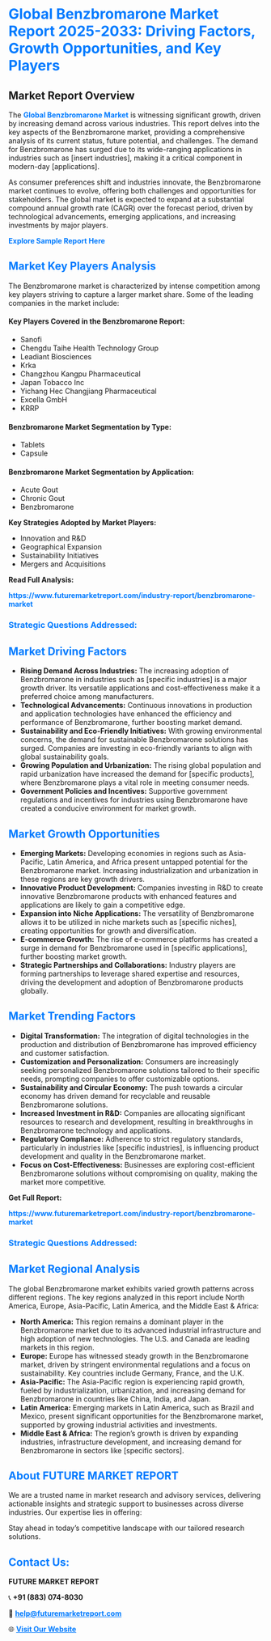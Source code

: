 <h1 style="color: #007BFF;">Global Benzbromarone Market Report 2025-2033: Driving Factors, Growth Opportunities, and Key Players</h1>

<section id="overview">
<h2>Market Report Overview</h2>
<p>The <a href="https://www.futuremarketreport.com/industry-report/benzbromarone-market" style="color: #007BFF; text-decoration: none;"><strong>Global Benzbromarone Market</strong></a> is witnessing significant growth, driven by increasing demand across various industries. This report delves into the key aspects of the Benzbromarone market, providing a comprehensive analysis of its current status, future potential, and challenges. The demand for Benzbromarone has surged due to its wide-ranging applications in industries such as [insert industries], making it a critical component in modern-day [applications].</p>
<p>As consumer preferences shift and industries innovate, the Benzbromarone market continues to evolve, offering both challenges and opportunities for stakeholders. The global market is expected to expand at a substantial compound annual growth rate (CAGR) over the forecast period, driven by technological advancements, emerging applications, and increasing investments by major players.</p>
</section>

<section id="overview">
<p><a href="https://www.futuremarketreport.com/request-sample/reportId=125555" style="color: #007BFF; text-decoration: none;"><strong>Explore Sample Report Here</strong></a></p>
</section>

<section id="key-players">
<h2 style="color: #007BFF;">Market Key Players Analysis</h2>
<p>The Benzbromarone market is characterized by intense competition among key players striving to capture a larger market share. Some of the leading companies in the market include:</p>
<h4>Key Players Covered in the Benzbromarone Report:</h4>
<ul><li>Sanofi</li><li>Chengdu Taihe Health Technology Group</li><li>Leadiant Biosciences</li><li>Krka</li><li>Changzhou Kangpu Pharmaceutical</li><li>Japan Tobacco Inc</li><li>Yichang Hec Changjiang Pharmaceutical</li><li>Excella GmbH</li><li>KRRP</li></ul>
<h4>Benzbromarone Market Segmentation by Type:</h4>
<ul><li>Tablets</li><li>Capsule</li></ul>

<h4>Benzbromarone Market Segmentation by Application:</h4>
<ul><li>Acute Gout</li><li>Chronic Gout</li><li>Benzbromarone</li></ul>
<p><strong>Key Strategies Adopted by Market Players:</strong></p>
<ul>
<li>Innovation and R&D</li>
<li>Geographical Expansion</li>
<li>Sustainability Initiatives</li>
<li>Mergers and Acquisitions</li>
</ul>
</section>

<section>
<p><strong>Read Full Analysis: </strong></p><a href="https://www.futuremarketreport.com/industry-report/benzbromarone-market" style="color: #007BFF; text-decoration: none;"><strong>https://www.futuremarketreport.com/industry-report/benzbromarone-market</strong></a>
<h3 style="color: #007BFF;">Strategic Questions Addressed:</h3>
</section>

<section id="driving-factors">
<h2 style="color: #007BFF;">Market Driving Factors</h2>
<ul>
<li><strong>Rising Demand Across Industries:</strong> The increasing adoption of Benzbromarone in industries such as [specific industries] is a major growth driver. Its versatile applications and cost-effectiveness make it a preferred choice among manufacturers.</li>
<li><strong>Technological Advancements:</strong> Continuous innovations in production and application technologies have enhanced the efficiency and performance of Benzbromarone, further boosting market demand.</li>
<li><strong>Sustainability and Eco-Friendly Initiatives:</strong> With growing environmental concerns, the demand for sustainable Benzbromarone solutions has surged. Companies are investing in eco-friendly variants to align with global sustainability goals.</li>
<li><strong>Growing Population and Urbanization:</strong> The rising global population and rapid urbanization have increased the demand for [specific products], where Benzbromarone plays a vital role in meeting consumer needs.</li>
<li><strong>Government Policies and Incentives:</strong> Supportive government regulations and incentives for industries using Benzbromarone have created a conducive environment for market growth.</li>
</ul>
</section>

<section id="growth-opportunities">
<h2 style="color: #007BFF;">Market Growth Opportunities</h2>
<ul>
<li><strong>Emerging Markets:</strong> Developing economies in regions such as Asia-Pacific, Latin America, and Africa present untapped potential for the Benzbromarone market. Increasing industrialization and urbanization in these regions are key growth drivers.</li>
<li><strong>Innovative Product Development:</strong> Companies investing in R&D to create innovative Benzbromarone products with enhanced features and applications are likely to gain a competitive edge.</li>
<li><strong>Expansion into Niche Applications:</strong> The versatility of Benzbromarone allows it to be utilized in niche markets such as [specific niches], creating opportunities for growth and diversification.</li>
<li><strong>E-commerce Growth:</strong> The rise of e-commerce platforms has created a surge in demand for Benzbromarone used in [specific applications], further boosting market growth.</li>
<li><strong>Strategic Partnerships and Collaborations:</strong> Industry players are forming partnerships to leverage shared expertise and resources, driving the development and adoption of Benzbromarone products globally.</li>
</ul>
</section>

<section id="trending-factors">
<h2 style="color: #007BFF;">Market Trending Factors</h2>
<ul>
<li><strong>Digital Transformation:</strong> The integration of digital technologies in the production and distribution of Benzbromarone has improved efficiency and customer satisfaction.</li>
<li><strong>Customization and Personalization:</strong> Consumers are increasingly seeking personalized Benzbromarone solutions tailored to their specific needs, prompting companies to offer customizable options.</li>
<li><strong>Sustainability and Circular Economy:</strong> The push towards a circular economy has driven demand for recyclable and reusable Benzbromarone solutions.</li>
<li><strong>Increased Investment in R&D:</strong> Companies are allocating significant resources to research and development, resulting in breakthroughs in Benzbromarone technology and applications.</li>
<li><strong>Regulatory Compliance:</strong> Adherence to strict regulatory standards, particularly in industries like [specific industries], is influencing product development and quality in the Benzbromarone market.</li>
<li><strong>Focus on Cost-Effectiveness:</strong> Businesses are exploring cost-efficient Benzbromarone solutions without compromising on quality, making the market more competitive.</li>
</ul>
</section>

<section>
<p><strong>Get Full Report: </strong></p><a href="https://www.futuremarketreport.com/industry-report/benzbromarone-market" style="color: #007BFF; text-decoration: none;"><strong>https://www.futuremarketreport.com/industry-report/benzbromarone-market</strong></a>
<h3 style="color: #007BFF;">Strategic Questions Addressed:</h3>
</section>


<section id="regional-analysis">
<h2 style="color: #007BFF;">Market Regional Analysis</h2>
<p>The global Benzbromarone market exhibits varied growth patterns across different regions. The key regions analyzed in this report include North America, Europe, Asia-Pacific, Latin America, and the Middle East & Africa:</p>
<ul>
<li><strong>North America:</strong> This region remains a dominant player in the Benzbromarone market due to its advanced industrial infrastructure and high adoption of new technologies. The U.S. and Canada are leading markets in this region.</li>
<li><strong>Europe:</strong> Europe has witnessed steady growth in the Benzbromarone market, driven by stringent environmental regulations and a focus on sustainability. Key countries include Germany, France, and the U.K.</li>
<li><strong>Asia-Pacific:</strong> The Asia-Pacific region is experiencing rapid growth, fueled by industrialization, urbanization, and increasing demand for Benzbromarone in countries like China, India, and Japan.</li>
<li><strong>Latin America:</strong> Emerging markets in Latin America, such as Brazil and Mexico, present significant opportunities for the Benzbromarone market, supported by growing industrial activities and investments.</li>
<li><strong>Middle East & Africa:</strong> The region’s growth is driven by expanding industries, infrastructure development, and increasing demand for Benzbromarone in sectors like [specific sectors].</li>
</ul>
</section>

<footer>
<h2 style="color: #007BFF;">About FUTURE MARKET REPORT</h2>
<p>We are a trusted name in market research and advisory services, delivering actionable insights and strategic support to businesses across diverse industries. Our expertise lies in offering:</p>

<p>Stay ahead in today’s competitive landscape with our tailored research solutions.</p>

<h2 style="color: #007BFF;">Contact Us:</h2>
<p><strong>FUTURE MARKET REPORT</strong></p>
<p>📞 <strong>+91 (883) 074-8030</strong></p>
<p>📧 <strong><a href="mailto:help@futuremarketreport.com" style="color: #007BFF;">help@futuremarketreport.com</a></strong></p>
<p>🌐 <strong><a href="https://www.futuremarketreport.com/" style="color: #007BFF;">Visit Our Website</a></strong></p>
</footer>